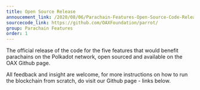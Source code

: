 ```yaml
---
title: Open Source Release
annoucement_link: /2020/08/06/Parachain-Features-Open-Source-Code-Released.html
sourcecode_link: https://github.com/OAXFoundation/parrot/
group: Parachain Features
order: 1
---
```

The official release of the code for the five features that would benefit parachains on the Polkadot network, open sourced and available on the OAX Github page.

All feedback and insight are welcome, for more instructions on how to run the blockchain from scratch, do visit our Github page - links below.
